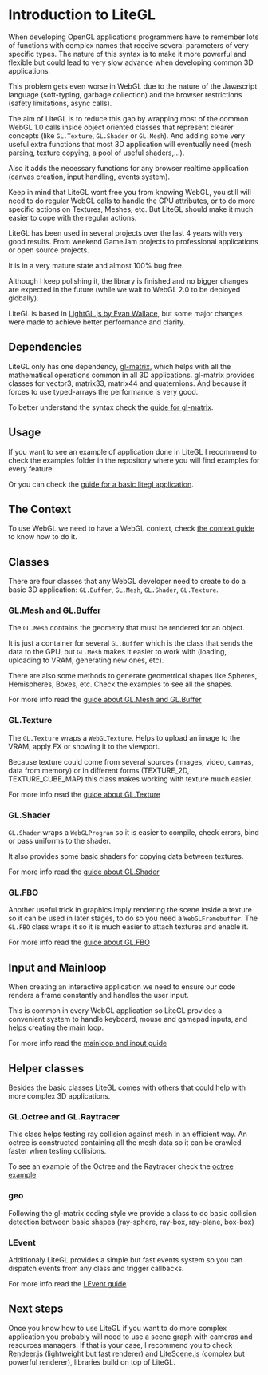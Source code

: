 # Introduction to LiteGL #

When developing OpenGL applications programmers have to remember lots of functions with complex names that receive several parameters of very specific types.
The nature of this syntax is to make it more powerful and flexible but could lead to very slow advance when developing common 3D applications.

This problem gets even worse in WebGL due to the nature of the Javascript language (soft-typing, garbage collection) and the browser restrictions (safety limitations, async calls).

The aim of LiteGL is to reduce this gap by wrapping most of the common WebGL 1.0 calls inside object oriented classes that represent clearer concepts (like ```GL.Texture```, ```GL.Shader``` or ```GL.Mesh```).
And adding some very useful extra functions that most 3D application will eventually need (mesh parsing, texture copying, a pool of useful shaders,...).

Also it adds the necessary functions for any browser realtime application (canvas creation, input handling, events system).

Keep in mind that LiteGL wont free you from knowing WebGL, you still will need to do regular WebGL calls to handle the GPU attributes, or to do more specific actions on Textures, Meshes, etc.
But LiteGL should make it much easier to cope with the regular actions.

LiteGL has been used in several projects over the last 4 years with very good results. From weekend GameJam projects to professional applications or open source projects.

It is in a very mature state and almost 100% bug free.

Although I keep polishing it, the library is finished and no bigger changes are expected in the future (while we wait to WebGL 2.0 to be deployed globally).

LiteGL is based in [LightGL.js by Evan Wallace](https://github.com/evanw/lightgl.js/), but some major changes were made to achieve better performance and clarity.


## Dependencies ##

LiteGL only has one dependency, [gl-matrix](http://glmatrix.net/), which helps with all the mathematical operations common in all 3D applications. gl-matrix provides classes for vector3, matrix33, matrix44 and quaternions. And because it forces to use typed-arrays the performance is very good.

To better understand the syntax check the [guide for gl-matrix](gl-matrix.md).

## Usage ##

If you want to see an example of application done in LiteGL I recommend to check the examples folder in the repository where you will find examples for every feature.

Or you can check the [guide for a basic litegl application](basic_application.md).

## The Context ##

To use WebGL we need to have a WebGL context, check [the context guide](context.md) to know how to do it.


## Classes ##

There are four classes that any WebGL developer need to create to do a basic 3D application: ```GL.Buffer```, ```GL.Mesh```, ```GL.Shader```, ```GL.Texture```.

### GL.Mesh and GL.Buffer ##

The ```GL.Mesh``` contains the geometry that must be rendered for an object.

It is just a container for several ```GL.Buffer``` which is the class that sends the data to the GPU, but ```GL.Mesh``` makes it easier to work with (loading, uploading to VRAM, generating new ones, etc).

There are also some methods to generate geometrical shapes like Spheres, Hemispheres, Boxes, etc. Check the examples to see all the shapes.

For more info read the [guide about GL.Mesh and GL.Buffer](meshes.md)

### GL.Texture ##

The ```GL.Texture``` wraps a ```WebGLTexture```. Helps to upload an image to the VRAM, apply FX or showing it to the viewport.

Because texture could come from several sources (images, video, canvas, data from memory) or in different forms (TEXTURE_2D, TEXTURE_CUBE_MAP) this class makes working with texture much easier.

For more info read the [guide about GL.Texture](textures.md)

### GL.Shader ##

```GL.Shader``` wraps a ```WebGLProgram``` so it is easier to compile, check errors, bind or pass uniforms to the shader.

It also provides some basic shaders for copying data between textures.

For more info read the [guide about GL.Shader](shaders.md)

### GL.FBO ###

Another useful trick in graphics imply rendering the scene inside a texture so it can be used in later stages, to do so you need a ```WebGLFramebuffer```. The ```GL.FBO``` class wraps it so it is much easier to attach textures and enable it.

For more info read the [guide about GL.FBO](fbos.md)

## Input and Mainloop ##

When creating an interactive application we need to ensure our code renders a frame constantly and handles the user input.

This is common in every WebGL application so LiteGL provides a convenient system to handle keyboard, mouse and gamepad inputs, and helps creating the main loop.

For more info read the [mainloop and input guide](mainloop_input.md)


## Helper classes ##

Besides the basic classes LiteGL comes with others that could help with more complex 3D applications.

### GL.Octree and GL.Raytracer ###

This class helps testing ray collision against mesh in an efficient way. An octree is constructed containing all the mesh data so it can be crawled faster when testing collisions.

To see an example of the Octree and the Raytracer check the [octree example](https://github.com/jagenjo/litegl.js/blob/master/examples/octree.html)

### geo ###

Following the gl-matrix coding style we provide a class to do basic collision detection between basic shapes (ray-sphere, ray-box, ray-plane, box-box)

### LEvent ###

Additionaly LiteGL provides a simple but fast events system so you can dispatch events from any class and trigger callbacks.

For more info read the [LEvent guide](levent.md)

## Next steps ##

Once you know how to use LiteGL if you want to do more complex application you probably will need to use a scene graph with cameras and resources managers. If that is your case, I recommend you to check [Rendeer.js](https://github.com/jagenjo/rendeer.js) (lightweight  but fast renderer) and [LiteScene.js](https://github.com/jagenjo/litescene.js) (complex but powerful renderer), libraries build on top of LiteGL.
